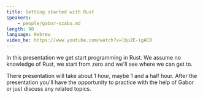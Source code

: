 ```yaml
---
title: Getting started with Rust
speakers:
    - people/gabor-szabo.md
length: 90
language: Hebrew
video_he: https://www.youtube.com/watch?v=lbp2E-igAC8
---
```


In this presentation we get start programming in Rust.
We assume no knowledge of Rust, we start from zero and we'll see where we can get to.

There presentation will take about 1 hour, maybe 1 and a half hour.
After the presentation you'll have the opportunity to practice with the help of Gabor or just discuss any related topics.



